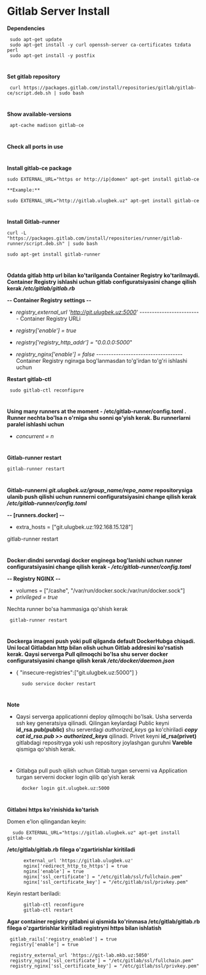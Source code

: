 # **Gitlab Server Install**

**Dependencies**

     sudo apt-get update
     sudo apt-get install -y curl openssh-server ca-certificates tzdata perl
     sudo apt-get install -y postfix
#
**Set gitlab repository**

     curl https://packages.gitlab.com/install/repositories/gitlab/gitlab-ce/script.deb.sh | sudo bash
#
**Show available-versions**

     apt-cache madison gitlab-ce 

#
**Check all ports in use**
#
**Install gitlab-ce package**

    sudo EXTERNAL_URL="https or http://ip|domen" apt-get install gitlab-ce
 
    **Example:** 
    
    sudo EXTERNAL_URL="http://gitlab.ulugbek.uz" apt-get install gitlab-ce
#
**Install Gitlab-runner**

    curl -L "https://packages.gitlab.com/install/repositories/runner/gitlab-runner/script.deb.sh" | sudo bash

    sudo apt-get install gitlab-runner
#
**Odatda gitlab http url bilan ko'tarilganda Container Registry ko'tarilmaydi. Container Registry ishlashi uchun  gitlab configuratsiyasini change qilish kerak  _/etc/gitlab/gitlab.rb_**

**-- Container Registry settings --**


-   _registry_external_url 'http://git.ulugbek.uz:5000_'  ------------------------- Container Registry URLi      

-  _registry['enable'] = true_

- _registry['registry_http_addr'] = "0.0.0.0:5000_"

- _registry_nginx['enable'] = false_   ----------------------------------- Container Registry nginxga bog'lanmasdan to'g'irdan to'g'ri ishlashi uchun        



**Restart gitlab-ctl**

     sudo gitlab-ctl reconfigure
#
**Using many runners at the moment - /etc/gitlab-runner/config.toml . Runner nechta bo'lsa n o'rniga shu sonni qo'yish kerak. Bu runnerlarni paralel ishlashi uchun**

  -  _concurrent = n_
#
**Gitlab-runner restart**

    gitlab-runner restart
#
**Gitlab-runnerni  _git.ulugbek.uz/group_name/repo_name_ repositorysiga ulanib push qilishi uchun runnerni configuratsiyasini change qilish kerak  _/etc/gitlab-runner/config.toml_** 

**-- [runners.docker] --**
 
  - extra_hosts = ["git.ulugbek.uz:192.168.15.128"]


gitlab-runner restart

#
**Docker:dindni servrdagi docker enginega bog'lanishi uchun runner configuratsiyasini change qilish kerak  - _/etc/gitlab-runner/config.toml_**

**-- Registry NGINX --**
  - volumes = ["/cashe", "/var/run/docker.sock:/var/run/docker.sock"]
  -  _privileged = true_

Nechta runner bo'sa hammasiga qo'shish kerak

     gitlab-runner restart

#

**Dockerga imageni push yoki pull qilganda default DockerHubga chiqadi. Uni local Gitlabdan http bilan olish uchun Gitlab addresini ko'rsatish kerak. Qaysi serverga Pull qilmoqchi bo'lsa shu server docker configuratsiyasini change qilish kerak _/etc/docker/daemon.json_**
 
  - { "insecure-registries":["git.ulugbek.uz:5000"] }


          sudo service docker restart
#


**Note**

- Qaysi serverga applicationni deploy qilmoqchi bo'lsak. Usha serverda ssh key generatsiya qilinadi. Qilingan keylardagi Public keyni **id_rsa.pub(public)**  shu serverdagi _authorized_keys_ ga ko'chiriladi _**copy cat id_rsa.pub >> authorized_keys**_ qilinadi. Privet keyni **id_rsa(privet)** gitlabdagi repositryga yoki ush repository joylashgan guruhni  **Vareble** qismiga qo'shish kerak.
#
- Gitlabga pull push qilish uchun Gitlab turgan serverni va Application turgan serverni docker login qilib qo'yish kerak

        docker login git.ulugbek.uz:5000
#
#
#

**Gitlabni https ko'rinishida ko'tarish**

  Domen e'lon qilingandan keyin:

      sudo EXTERNAL_URL="https://gitlab.ulugbek.uz" apt-get install gitlab-ce


**/etc/gitlab/gitlab.rb filega o'zgartirishlar kiritiladi**

          external_url 'https://gitlab.ulugbek.uz'
          nginx['redirect_http_to_https'] = true
          nginx['enable'] = true
          nginx['ssl_certificate'] = "/etc/gitlab/ssl/fullchain.pem"
          nginx['ssl_certificate_key'] = "/etc/gitlab/ssl/privkey.pem"

Keyin restart beriladi:

          gitlab-ctl reconfigure
          gitlab-ctl restart
          
**Agar container registry gitlabni ui qismida ko'rinmasa /etc/gitlab/gitlab.rb filega o'zgartirishlar kiritiladi registryni https bilan ishlatish**

     gitlab_rails['registry_enabled'] = true
     registry['enable'] = true

     registry_external_url 'https://git-lab.mkb.uz:5050'
     registry_nginx['ssl_certificate'] = "/etc/gitlab/ssl/fullchain.pem"
     registry_nginx['ssl_certificate_key'] = "/etc/gitlab/ssl/privkey.pem"
